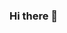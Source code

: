 ### Hi there 👋

<!--
**MatiasColomba/MatiasColomba** is a ✨ _special_ ✨ repository because its `README.md` (this file) appears on your GitHub profile.

Here are some ideas to get you started:

- 🎓 Graduated Mechanical Engineer / Starting Programming
- 🌱 I’m currently learning Full Stack Web Programming
- 💬 Ask me about Problem solving, Mathematics and Logic
- 📫 How to reach me: maticolomba96@gmail.com
-->
